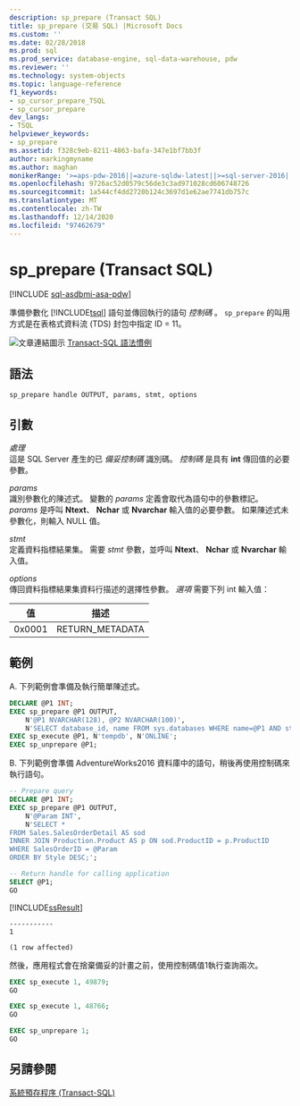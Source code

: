 ```yaml
---
description: sp_prepare (Transact SQL)
title: sp_prepare (交易 SQL) |Microsoft Docs
ms.custom: ''
ms.date: 02/28/2018
ms.prod: sql
ms.prod_service: database-engine, sql-data-warehouse, pdw
ms.reviewer: ''
ms.technology: system-objects
ms.topic: language-reference
f1_keywords:
- sp_cursor_prepare_TSQL
- sp_cursor_prepare
dev_langs:
- TSQL
helpviewer_keywords:
- sp_prepare
ms.assetid: f328c9eb-8211-4863-bafa-347e1bf7bb3f
author: markingmyname
ms.author: maghan
monikerRange: '>=aps-pdw-2016||=azure-sqldw-latest||>=sql-server-2016||>=sql-server-linux-2017||=azuresqldb-mi-current'
ms.openlocfilehash: 9726ac52d0579c56de3c3ad971028cd606748726
ms.sourcegitcommit: 1a544cf4dd2720b124c3697d1e62ae7741db757c
ms.translationtype: MT
ms.contentlocale: zh-TW
ms.lasthandoff: 12/14/2020
ms.locfileid: "97462679"
---
```

# <a name="sp_prepare-transact-sql"></a>sp_prepare (Transact SQL)
[!INCLUDE [sql-asdbmi-asa-pdw](../../includes/applies-to-version/sql-asdbmi-asa-pdw.md)]

準備參數化 [!INCLUDE[tsql](../../includes/tsql-md.md)] 語句並傳回執行的語句 *控制碼* 。  `sp_prepare` 的叫用方式是在表格式資料流 (TDS) 封包中指定 ID = 11。  
  
 ![文章連結圖示](../../database-engine/configure-windows/media/topic-link.gif "主題連結圖示") [Transact-SQL 語法慣例](../../t-sql/language-elements/transact-sql-syntax-conventions-transact-sql.md)  
  
## <a name="syntax"></a>語法  
  
```syntaxsql  
sp_prepare handle OUTPUT, params, stmt, options  
```  
  
## <a name="arguments"></a>引數  
 *處理*  
 這是 SQL Server 產生的已 *備妥控制碼* 識別碼。 *控制碼* 是具有 **int** 傳回值的必要參數。  
  
 *params*  
 識別參數化的陳述式。 變數的 *params* 定義會取代為語句中的參數標記。 *params* 是呼叫 **Ntext**、 **Nchar** 或 **Nvarchar** 輸入值的必要參數。 如果陳述式未參數化，則輸入 NULL 值。  
  
 *stmt*  
 定義資料指標結果集。 需要 *stmt* 參數，並呼叫 **Ntext**、 **Nchar** 或 **Nvarchar** 輸入值。  
  
 *options*  
 傳回資料指標結果集資料行描述的選擇性參數。 *選項* 需要下列 int 輸入值：  
  
|值|描述|  
|-----------|-----------------|  
|0x0001|RETURN_METADATA|  
  
## <a name="examples"></a>範例  
A. 下列範例會準備及執行簡單陳述式。  
  
```sql  
DECLARE @P1 INT;  
EXEC sp_prepare @P1 OUTPUT,   
    N'@P1 NVARCHAR(128), @P2 NVARCHAR(100)',  
    N'SELECT database_id, name FROM sys.databases WHERE name=@P1 AND state_desc = @P2';  
EXEC sp_execute @P1, N'tempdb', N'ONLINE';  
EXEC sp_unprepare @P1;  
```

B. 下列範例會準備 AdventureWorks2016 資料庫中的語句，稍後再使用控制碼來執行語句。

```sql
-- Prepare query
DECLARE @P1 INT;  
EXEC sp_prepare @P1 OUTPUT,   
    N'@Param INT',  
    N'SELECT *
FROM Sales.SalesOrderDetail AS sod
INNER JOIN Production.Product AS p ON sod.ProductID = p.ProductID
WHERE SalesOrderID = @Param
ORDER BY Style DESC;';  

-- Return handle for calling application
SELECT @P1;
GO
```
[!INCLUDE[ssResult](../../includes/ssresult-md.md)]

```
-----------
1

(1 row affected)
```

然後，應用程式會在捨棄備妥的計畫之前，使用控制碼值1執行查詢兩次。

```sql
EXEC sp_execute 1, 49879;  
GO

EXEC sp_execute 1, 48766;
GO

EXEC sp_unprepare 1; 
GO
```
  
## <a name="see-also"></a>另請參閱  
 [系統預存程序 &#40;Transact-SQL&#41;](../../relational-databases/system-stored-procedures/system-stored-procedures-transact-sql.md)  
  

